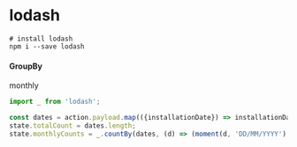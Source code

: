 # lodash

```text
# install lodash
npm i --save lodash
```

#### GroupBy 

monthly

```javascript
import _ from 'lodash';

const dates = action.payload.map(({installationDate}) => installationDate);
state.totalCount = dates.length;
state.monthlyCounts = _.countBy(dates, (d) => (moment(d, 'DD/MM/YYYY').format('YYYY-MM-01')));
```

